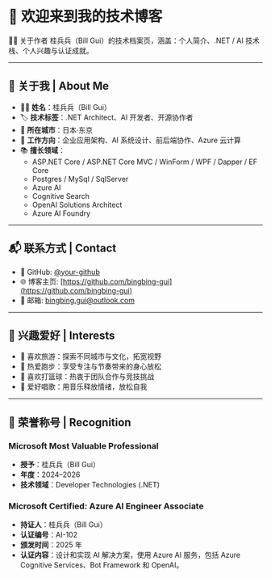 
# 👋 欢迎来到我的技术博客

🧑‍💻 关于作者 桂兵兵（Bill Gui）的技术档案页，涵盖：个人简介、.NET / AI 技术栈、个人兴趣与认证成就。

---

## 👤 关于我 | About Me

- 🧑‍💻 **姓名**：桂兵兵（Bill Gui）  
- 🏷️ **技术标签**：.NET Architect、AI 开发者、开源协作者  
- 📍 **所在城市**：日本·东京  
- 🏢 **工作方向**：企业应用架构、AI 系统设计、前后端协作、Azure 云计算  
- 📚 **擅长领域**：
  - ASP.NET Core / ASP.NET Core MVC / WinForm / WPF / Dapper / EF Core  
  - Postgres / MySql / SqlServer  
  - Azure AI  
  - Cognitive Search  
  - OpenAI Solutions Architect  
  - Azure AI Foundry  

---

## 📬 联系方式 | Contact

- 💼 GitHub: [@your-github](https://github.com/your-github)  
- 🌐 博客主页: [https://github.com/bingbing-gui](https://github.com/bingbing-gui)  
- 📮 邮箱: bingbing.gui@outlook.com  

---

## 🎯 兴趣爱好 | Interests

- 🧳 喜欢旅游：探索不同城市与文化，拓宽视野  
- 🏃 热爱跑步：享受专注与节奏带来的身心放松  
- 🏀 喜欢打篮球：热衷于团队合作与竞技挑战  
- 🎤 爱好唱歌：用音乐释放情绪，放松自我  

---

## 🏅 荣誉称号 | Recognition

### Microsoft Most Valuable Professional  
- **授予**：桂兵兵（Bill Gui）  
- **年度**：2024–2026  
- **技术领域**：Developer Technologies (.NET)

### Microsoft Certified: Azure AI Engineer Associate  
- **持证人**：桂兵兵（Bill Gui）  
- **认证编号**：AI-102  
- **颁发时间**：2025 年  
- **认证内容**：设计和实现 AI 解决方案，使用 Azure AI 服务，包括 Azure Cognitive Services、Bot Framework 和 OpenAI。
